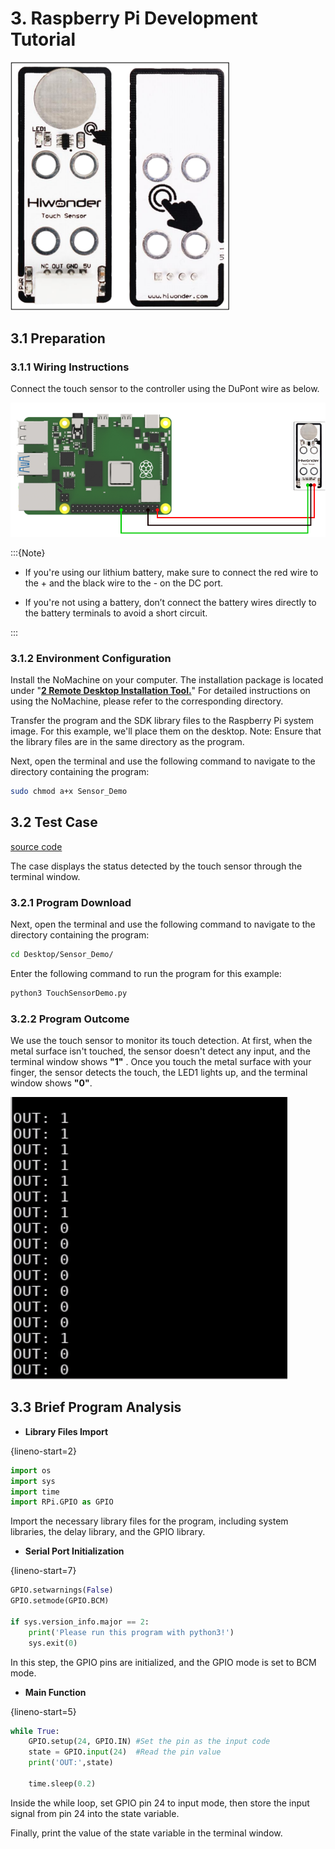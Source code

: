 # 3. Raspberry Pi Development Tutorial

<img src="../_static/media/chapter_3/image3.png" class="common_img" style="width:350px;"/>

## 3.1 Preparation

### 3.1.1 Wiring Instructions

Connect the touch sensor to the controller using the DuPont wire as below.

<img src="../_static/media/chapter_3/image4.png" class="common_img" />

:::{Note}

* If you're using our lithium battery, make sure to connect the red wire to the + and the black wire to the - on the DC port.

* If you're not using a battery, don’t connect the battery wires directly to the battery terminals to avoid a short circuit.

:::

### 3.1.2 Environment Configuration

Install the NoMachine on your computer. The installation package is located under "**[2 Remote Desktop Installation Tool.](Appendix.md)**" For detailed instructions on using the NoMachine, please refer to the corresponding directory.

Transfer the program and the SDK library files to the Raspberry Pi system image. For this example, we'll place them on the desktop. Note: Ensure that the library files are in the same directory as the program.

Next, open the terminal and use the following command to navigate to the directory containing the program: 

```bash
sudo chmod a+x Sensor_Demo
```

## 3.2 Test Case

[source code](../_static/source_code/TouchSensorDemo.zip)

The case displays the status detected by the touch sensor through the terminal window.

### 3.2.1 Program Download

Next, open the terminal and use the following command to navigate to the directory containing the program: 

```bash
cd Desktop/Sensor_Demo/
```

Enter the following command to run the program for this example: 

```bash
python3 TouchSensorDemo.py
```

### 3.2.2 Program Outcome

We use the touch sensor to monitor its touch detection. At first, when the metal surface isn't touched, the sensor doesn't detect any input, and the terminal window shows **"1"** .
Once you touch the metal surface with your finger, the sensor detects the touch, the LED1 lights up, and the terminal window shows **"0"**.

<img src="../_static/media/chapter_3/image8.png" class="common_img" />

## 3.3 Brief Program Analysis

-   **Library Files Import**

{lineno-start=2}

```python
import os
import sys
import time
import RPi.GPIO as GPIO
```

Import the necessary library files for the program, including system libraries, the delay library, and the GPIO library.

-   **Serial Port Initialization**

{lineno-start=7}

```python
GPIO.setwarnings(False)
GPIO.setmode(GPIO.BCM)

if sys.version_info.major == 2:
    print('Please run this program with python3!')
    sys.exit(0)
```

In this step, the GPIO pins are initialized, and the GPIO mode is set to BCM mode.

-   **Main Function**

{lineno-start=5}

```python
while True:
    GPIO.setup(24, GPIO.IN) #Set the pin as the input code
    state = GPIO.input(24)  #Read the pin value
    print('OUT:',state)
    
    time.sleep(0.2)
```

Inside the while loop, set GPIO pin 24 to input mode, then store the input signal from pin 24 into the state variable.

Finally, print the value of the state variable in the terminal window.